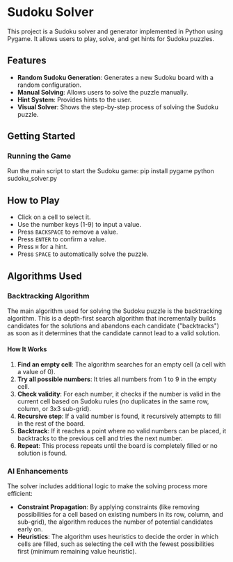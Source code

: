 # Sudoku Solver

This project is a Sudoku solver and generator implemented in Python using Pygame. It allows users to play, solve, and get hints for Sudoku puzzles.

## Features

- **Random Sudoku Generation**: Generates a new Sudoku board with a random configuration.
- **Manual Solving**: Allows users to solve the puzzle manually.
- **Hint System**: Provides hints to the user.
- **Visual Solver**: Shows the step-by-step process of solving the Sudoku puzzle.

## Getting Started

### Running the Game

Run the main script to start the Sudoku game:
pip install pygame
python sudoku_solver.py

## How to Play

- Click on a cell to select it.
- Use the number keys (1-9) to input a value.
- Press `BACKSPACE` to remove a value.
- Press `ENTER` to confirm a value.
- Press `H` for a hint.
- Press `SPACE` to automatically solve the puzzle.

## Algorithms Used

### Backtracking Algorithm

The main algorithm used for solving the Sudoku puzzle is the backtracking algorithm. This is a depth-first search algorithm that incrementally builds candidates for the solutions and abandons each candidate ("backtracks") as soon as it determines that the candidate cannot lead to a valid solution.

#### How It Works

1. **Find an empty cell**: The algorithm searches for an empty cell (a cell with a value of 0).
2. **Try all possible numbers**: It tries all numbers from 1 to 9 in the empty cell.
3. **Check validity**: For each number, it checks if the number is valid in the current cell based on Sudoku rules (no duplicates in the same row, column, or 3x3 sub-grid).
4. **Recursive step**: If a valid number is found, it recursively attempts to fill in the rest of the board.
5. **Backtrack**: If it reaches a point where no valid numbers can be placed, it backtracks to the previous cell and tries the next number.
6. **Repeat**: This process repeats until the board is completely filled or no solution is found.

### AI Enhancements

The solver includes additional logic to make the solving process more efficient:

- **Constraint Propagation**: By applying constraints (like removing possibilities for a cell based on existing numbers in its row, column, and sub-grid), the algorithm reduces the number of potential candidates early on.
- **Heuristics**: The algorithm uses heuristics to decide the order in which cells are filled, such as selecting the cell with the fewest possibilities first (minimum remaining value heuristic).

